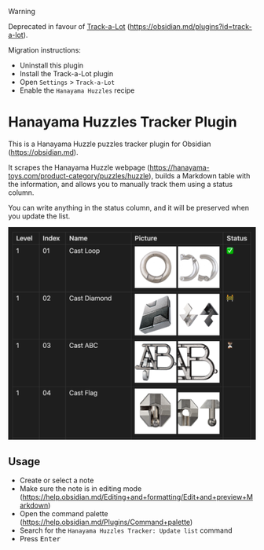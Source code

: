 > [!WARNING]
> Deprecated in favour of
> [Track-a-Lot](https://github.com/revolter/obsidian-track-a-lot-plugin)
> (https://obsidian.md/plugins?id=track-a-lot).
>
> Migration instructions:
> - Uninstall this plugin
> - Install the Track-a-Lot plugin
> - Open `Settings` > `Track-a-Lot`
> - Enable the `Hanayama Huzzles` recipe

# Hanayama Huzzles Tracker Plugin

This is a Hanayama Huzzle puzzles tracker plugin for Obsidian (https://obsidian.md).

It scrapes the Hanayama Huzzle webpage (https://hanayama-toys.com/product-category/puzzles/huzzle),
builds a Markdown table with the information, and allows you to manually track them using a status
column.

You can write anything in the status column, and it will be preserved when you update the list.

![screenshot](images/screenshot.png)

## Usage

- Create or select a note
- Make sure the note is in editing mode (https://help.obsidian.md/Editing+and+formatting/Edit+and+preview+Markdown)
- Open the command palette (https://help.obsidian.md/Plugins/Command+palette)
- Search for the `Hanayama Huzzles Tracker: Update list` command
- Press <kbd>Enter</kbd>
